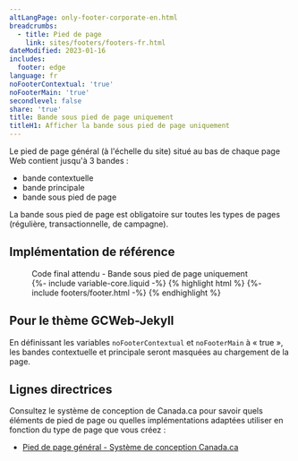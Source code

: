 ```yaml
---
altLangPage: only-footer-corporate-en.html
breadcrumbs:
  - title: Pied de page
    link: sites/footers/footers-fr.html
dateModified: 2023-01-16
includes:
  footer: edge
language: fr
noFooterContextual: 'true'
noFooterMain: 'true'
secondlevel: false
share: 'true'
title: Bande sous pied de page uniquement
titleH1: Afficher la bande sous pied de page uniquement
---
```

<div class="wb-prettify all-pre hide"></div>

Le pied de page général (à l'échelle du site) situé au bas de chaque page Web contient jusqu'à 3 bandes&nbsp;:
* bande contextuelle
* bande principale
* bande sous pied de page

La bande sous pied de page est obligatoire sur toutes les types de pages (régulière, transactionnelle, de campagne).

## Implémentation de référence

<figure>
  <figcaption class="h3">Code final attendu - Bande sous pied de page uniquement</figcaption>
{%- include variable-core.liquid -%}
{% highlight html %}
	{%- include footers/footer.html -%}
{% endhighlight %}
</figure>

## Pour le thème GCWeb-Jekyll

En définissant les variables `noFooterContextual` et `noFooterMain` à «&nbsp;true&nbsp;», les bandes contextuelle et principale seront masquées au chargement de la page.

## Lignes directrices

Consultez le système de conception de Canada.ca pour savoir quels éléments de pied de page ou quelles implémentations adaptées utiliser en fonction du type de page que vous créez&nbsp;:
* [Pied de page général - Système de conception Canada.ca](https://conception.canada.ca/configurations-conception-communes/pied-page.html)